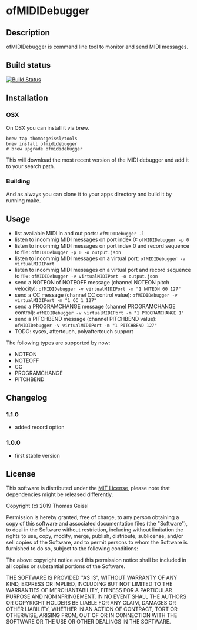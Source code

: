 # ofMIDIDebugger
## Description
ofMIDIDebugger is command line tool to monitor and send MIDI messages.

## Build status
[![Build Status](https://travis-ci.com/thomasgeissl/ofMIDIDebugger.svg?branch=master)](https://travis-ci.com/thomasgeissl/ofMIDIDebugger)

## Installation
### OSX
On OSX you can install it via brew.

```
brew tap thomasgeissl/tools
brew install ofmididebugger
# brew upgrade ofmididebugger
```
This will download the most recent version of the MIDI debugger and add it to your search path.

### Building
And as always you can clone it to your apps directory and build it by running make.

## Usage
* list available MIDI in and out ports: ` ofMIDIDebugger -l `
* listen to incommig MIDI messages on port index 0: `ofMIDIDebugger -p 0`
* listen to incommig MIDI messages on port index 0 and record sequence to file: `ofMIDIDebugger -p 0 -o output.json`
* listen to incommig MIDI messages on a virtual port: `ofMIDIDebugger -v virtualMIDIPort`
* listen to incommig MIDI messages on a virtual port and record sequence to file: `ofMIDIDebugger -v virtualMIDIPort -o output.json`
* send a NOTEON of NOTEOFF message (channel NOTEON pitch velocity): `ofMIDIDebugger -v virtualMIDIPort -m "1 NOTEON 60 127"`
* send a CC message (channel CC control value): `ofMIDIDebugger -v virtualMIDIPort -m "1 CC 1 127"`
* send a PROGRAMCHANGE message (channel PROGRAMCHANGE control): `ofMIDIDebugger -v virtualMIDIPort -m "1 PROGRAMCHANGE 1"`
* send a PITCHBEND message (channel PITCHBEND value): `ofMIDIDebugger -v virtualMIDIPort -m "1 PITCHBEND 127"`
* TODO: sysex, aftertouch, polyaftertouch support

The following types are supported by now:
* NOTEON
* NOTEOFF
* CC
* PROGRAMCHANGE
* PITCHBEND


## Changelog
### 1.1.0
* added record option
### 1.0.0
* first stable version

## License
This software is distributed under the [MIT License](https://en.wikipedia.org/wiki/MIT_License), please note that dependencies might be released differently.

Copyright (c) 2019 Thomas Geissl

Permission is hereby granted, free of charge, to any person obtaining a copy of this software and associated documentation files (the "Software"), to deal in the Software without restriction, including without limitation the rights to use, copy, modify, merge, publish, distribute, sublicense, and/or sell copies of the Software, and to permit persons to whom the Software is furnished to do so, subject to the following conditions:

The above copyright notice and this permission notice shall be included in all copies or substantial portions of the Software.

THE SOFTWARE IS PROVIDED "AS IS", WITHOUT WARRANTY OF ANY KIND, EXPRESS OR IMPLIED, INCLUDING BUT NOT LIMITED TO THE WARRANTIES OF MERCHANTABILITY, FITNESS FOR A PARTICULAR PURPOSE AND NONINFRINGEMENT. IN NO EVENT SHALL THE AUTHORS OR COPYRIGHT HOLDERS BE LIABLE FOR ANY CLAIM, DAMAGES OR OTHER LIABILITY, WHETHER IN AN ACTION OF CONTRACT, TORT OR OTHERWISE, ARISING FROM, OUT OF OR IN CONNECTION WITH THE SOFTWARE OR THE USE OR OTHER DEALINGS IN THE SOFTWARE.
